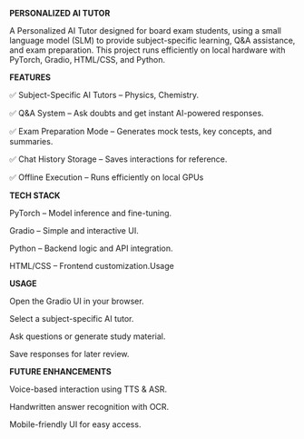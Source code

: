 **PERSONALIZED AI TUTOR**

A Personalized AI Tutor designed for board exam students, using a small language model (SLM) to provide subject-specific learning, Q&A assistance, and exam preparation.
This project runs efficiently on local hardware with PyTorch, Gradio, HTML/CSS, and Python.

**FEATURES**

✅ Subject-Specific AI Tutors – Physics, Chemistry.

✅ Q&A System – Ask doubts and get instant AI-powered responses.

✅ Exam Preparation Mode – Generates mock tests, key concepts, and summaries.

✅ Chat History Storage – Saves interactions for reference.

✅ Offline Execution – Runs efficiently on local GPUs


**TECH STACK**

PyTorch – Model inference and fine-tuning.

Gradio – Simple and interactive UI.

Python – Backend logic and API integration.

HTML/CSS – Frontend customization.Usage


**USAGE**

Open the Gradio UI in your browser.

Select a subject-specific AI tutor.

Ask questions or generate study material.

Save responses for later review.


**FUTURE ENHANCEMENTS**

Voice-based interaction using TTS & ASR.

Handwritten answer recognition with OCR.

Mobile-friendly UI for easy access.
